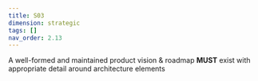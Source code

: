 ```yaml
---
title: S03
dimension: strategic
tags: []
nav_order: 2.13
---
```


A well-formed and maintained product vision & roadmap **MUST** exist with appropriate detail around architecture elements 